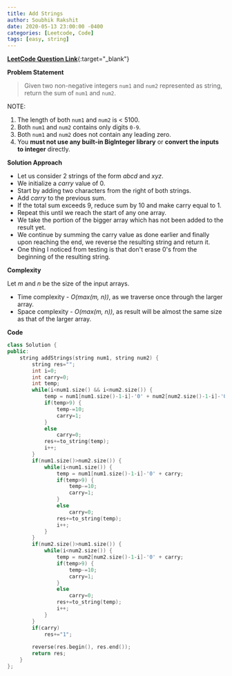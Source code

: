 ```yaml
---
title: Add Strings
author: Soubhik Rakshit
date: 2020-05-13 23:00:00 -0400
categories: [Leetcode, Code]
tags: [easy, string]
---
```


[**LeetCode Question Link**](https://leetcode.com/problems/add-strings/){:target="_blank"}

**Problem Statement**

> Given two non-negative integers `num1` and `num2` represented as string, return the sum of `num1` and `num2`.

NOTE:
1. The length of both `num1` and `num2` is < 5100.
2. Both `num1` and `num2` contains only digits `0-9`.
3. Both `num1` and `num2` does not contain any leading zero.
4. You **must not use any built-in BigInteger library** or **convert the inputs to integer** directly.

**Solution Approach**

* Let us consider 2 strings of the form _abcd_ and _xyz_.
* We initialize a _carry_ value of 0.
* Start by adding two characters from the right of both strings.
* Add _carry_ to the previous sum.
* If the total sum exceeds 9, reduce sum by 10 and make carry equal to 1.
* Repeat this until we reach the start of any one array.
* We take the portion of the bigger array which has not been added to the result yet.
* We continue by summing the carry value as done earlier and finally upon reaching the end, we reverse the resulting string and return it.
* One thing I noticed from testing is that don't erase 0's from the beginning of the resulting string.

**Complexity**

Let _m_ and _n_ be the size of the input arrays.
* Time complexity - _O(max(m, n))_, as we traverse once through the larger array.
* Space complexity - _O(max(m, n))_, as result will be almost the same size as that of the larger array.

**Code**

```c++
class Solution {
public:
    string addStrings(string num1, string num2) {
        string res="";
        int i=0;
        int carry=0;
        int temp;
        while(i<num1.size() && i<num2.size()) {
            temp = num1[num1.size()-1-i]-'0' + num2[num2.size()-1-i]-'0' + carry;
            if(temp>9) {
                temp-=10;
                carry=1;
            }
            else
                carry=0;
            res+=to_string(temp);
            i++;
        }
        if(num1.size()>num2.size()) {
            while(i<num1.size()) {
                temp = num1[num1.size()-1-i]-'0' + carry;
                if(temp>9) {
                    temp-=10;
                    carry=1;
                }
                else
                    carry=0;
                res+=to_string(temp);
                i++;
            }
        }
        if(num2.size()>num1.size()) {
            while(i<num2.size()) {
                temp = num2[num2.size()-1-i]-'0' + carry;
                if(temp>9) {
                    temp-=10;
                    carry=1;
                }
                else
                    carry=0;
                res+=to_string(temp);
                i++;
            }
        }
        if(carry)
            res+="1";
        
        reverse(res.begin(), res.end());
        return res;
    }
};
```